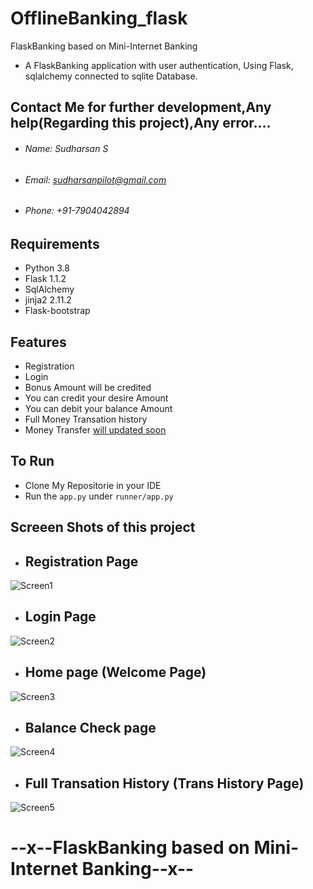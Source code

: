 # OfflineBanking_flask
FlaskBanking based on Mini-Internet Banking
- A FlaskBanking application with user authentication, Using Flask, sqlalchemy connected to sqlite Database.

## Contact Me for further development,Any help(Regarding this project),Any error....
- ###### Name: Sudharsan S
- ###### Email: sudharsanpilot@gmail.com
- ###### Phone: +91-7904042894

## Requirements 
 - Python 3.8
 - Flask 1.1.2
 - SqlAlchemy
 - jinja2 2.11.2
 - Flask-bootstrap
 
## Features
 - Registration 
 - Login 
 - Bonus Amount will be credited
 - You can credit your desire Amount
 - You can debit your balance Amount
 - Full Money Transation history
 - Money Transfer [will updated soon]( )
 
## To Run
 - Clone My Repositorie in your IDE
 - Run the `app.py` under  `runner/app.py`
 

## Screeen Shots of this project
   - ## Registration Page
![Screen1](https://user-images.githubusercontent.com/52055923/91473398-72723280-e8b6-11ea-87b3-3ecaac10abdd.png)
   - ## Login Page

![Screen2](https://user-images.githubusercontent.com/52055923/91473414-78681380-e8b6-11ea-8f49-6dc9c94485af.png)

   - ## Home page (Welcome Page)
![Screen3](https://user-images.githubusercontent.com/52055923/91473434-7d2cc780-e8b6-11ea-9222-473d09308e3c.png)

   - ## Balance Check page
![Screen4](https://user-images.githubusercontent.com/52055923/91473512-9e8db380-e8b6-11ea-98cf-e3d254d25ef7.png)

   - ## Full Transation History (Trans History Page)
![Screen5](https://user-images.githubusercontent.com/52055923/91473526-a3526780-e8b6-11ea-9f43-be1080623db7.png)






# __--x--FlaskBanking based on Mini-Internet Banking--x--__
